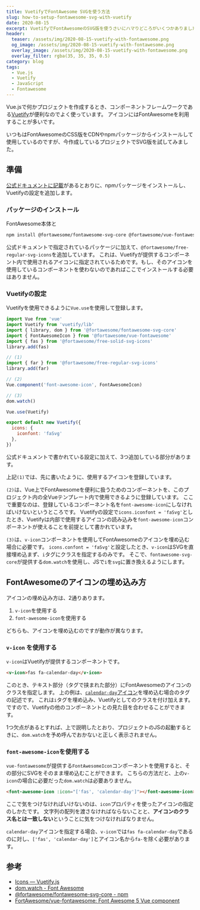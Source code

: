 ```yaml
---
title: VuetifyでFontAwesome SVGを使う方法
slug: how-to-setup-fontawesome-svg-with-vuetify
date: 2020-08-15
excerpt: VuetifyでFontAwesomeのSVG版を使うさいにハマりどころがいくつかありました。
header:
  teaser: /assets/img/2020-08-15-vuetify-with-fontawesome.png
  og_image: /assets/img/2020-08-15-vuetify-with-fontawesome.png
  overlay_image: /assets/img/2020-08-15-vuetify-with-fontawesome.png
  overlay_filter: rgba(35, 35, 35, 0.5)
category: blog
tags:
  - Vue.js
  - Vuetify
  - JavaScript
  - Fontawesome
---
```


Vue.jsで何かプロジェクトを作成するとき、コンポーネントフレームワークである[Vuetify](https://vuetifyjs.com/en/)が便利なのでよく使っています。
アイコンにはFontAwesomeを利用することが多いです。

いつもはFontAwesomeのCSS版をCDNやnpmパッケージからインストールして使用しているのですが、今作成しているプロジェクトでSVG版を試してみました。

## 準備

[公式ドキュメントに記載](https://vuetifyjs.com/en/customization/icons/#install-font-awesome-svg-icons)があるとおりに、npmパッケージをインストールし、Vuetifyの設定を追加します。

### パッケージのインストール

FontAwesome本体と

```sh
npm install @fortawesome/fontawesome-svg-core @fortawesome/vue-fontawesome @fortawesome/free-solid-svg-icons
```

公式ドキュメントで指定されているパッケージに加えて、`@fortawesome/free-regular-svg-icons`を追加しています。
これは、Vuetifyが提供するコンポーネント内で使用されるアイコンに指定されているためです。もし、そのアイコンを使用しているコンポーネントを使わないのであればここでインストールする必要はありません。

### Vuetifyの設定

Vuetifyを使用できるように`Vue.use`を使用して登録します。

```javascript
import Vue from 'vue'
import Vuetify from 'vuetify/lib'
import { library, dom } from '@fortawesome/fontawesome-svg-core'
import { FontAwesomeIcon } from '@fortawesome/vue-fontawesome'
import { fas } from '@fortawesome/free-solid-svg-icons'
library.add(fas)

// (1)
import { far } from '@fortawesome/free-regular-svg-icons'
library.add(far)

// (2)
Vue.component('font-awesome-icon', FontAwesomeIcon)

// (3)
dom.watch()

Vue.use(Vuetify)

export default new Vuetify({
  icons: {
    iconfont: 'faSvg'
  },
})
```

公式ドキュメントで書かれている設定に加えて、3つ追加している部分があります。

上記`(1)`では、先に書いたように、使用するアイコンを登録しています。

`(2)`は、Vue上でFontAwesomeを便利に扱うためのコンポーネントを、このプロジェクト内の全Vueテンプレート内で使用できるように登録しています。
ここで重要なのは、登録しているコンポーネント名を`font-awesome-icon`にしなければいけないというところです。
Vuetifyの設定で`icons.iconfont = 'faSvg'`としたとき、Vuetifyは内部で使用するアイコンの読み込みを`font-awesome-icon`コンポーネントが使えることを前提として書かれています。

`(3)`は、`v-icon`コンポーネントを使用してFontAwesomeのアイコンを埋め込む場合に必要です。
`icons.confont = 'faSvg'`と設定したとき、`v-icon`はSVGを直接埋め込まず、`i`タグにクラスを指定するのみです。
そこで、`fontawesome-svg-core`が提供する`dom.watch`を使用し、JSで`i`を`svg`に置き換えるようにします。

## FontAwesomeのアイコンの埋め込み方

アイコンの埋め込み方は、2通りあります。

1. `v-icon`を使用する
2. `font-awesome-icon`を使用する

どちらも、アイコンを埋め込むのですが動作が異なります。

### `v-icon` を使用する

`v-icon`はVuetifyが提供するコンポーネントです。

```html
<v-icon>fas fa-calendar-day</v-icon>
```

このとき、テキスト部分（タグで挟まれた部分）にFontAwesomeのアイコンのクラスを指定します。
上の例は、[`calendar-day`アイコン](https://fontawesome.com/icons/calendar-day?style=solid)を埋め込む場合のタグの記述です。
これは`i`タグを埋め込み、Vuetifyとしてのクラスを付け加えます。
ですので、Vuetifyの他のコンポーネントとの見た目を合わせることができます。

1つ欠点があるとすれば、上で説明したとおり、プロジェクトのJSの起動するときに、`dom.watch`を予め呼んでおかないと正しく表示されません。

### `font-awesome-icon`を使用する

`vue-fontawesome`が提供する`FontAwesomeIcon`コンポーネントを使用すると、その部分にSVGをそのまま埋め込むことができます。
こちらの方法だと、上の`v-icon`の場合に必要だった`dom.watch`は必要ありません。

```html
<font-awesome-icon :icon="['fas', 'calendar-day']"></font-awesome-icon>
```

ここで気をつけなければいけないのは、`icon`プロパティを使ったアイコンの指定のしかたです。
文字列の配列を渡さなければならないことと、**アイコンのクラス名とは一致しない**ということに気をつけなければなりません。

`calendar-day`アイコンを指定する場合、`v-icon`では`fas fa-calendar-day`であるのに対し、`['fas', 'calendar-day']`とアイコン名から`fa-`を除く必要があります。

## 参考

- [Icons — Vuetify.js](https://vuetifyjs.com/en/customization/icons/#install-font-awesome-svg-icons)
- [dom.watch - Font Awesome](https://fontawesome.com/how-to-use/javascript-api/methods/dom-watch)
- [@fortawesome/fontawesome-svg-core - npm](https://www.npmjs.com/package/@fortawesome/fontawesome-svg-core)
- [FortAwesome/vue-fontawesome: Font Awesome 5 Vue component](https://github.com/FortAwesome/vue-fontawesome)